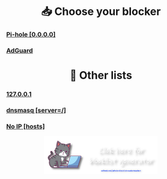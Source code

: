 <div align="center">
    <h1>📥 Choose your blocker</h1>
</div>

### [Pi-hole [0.0.0.0]](md/Pi-hole.md)
### [AdGuard](md/AdGuard.md)


<div align="center">
    <h1>📝 Other lists</h1>
</div>

### [127.0.0.1](md/127.0.0.1.md)
### [dnsmasq [server=/]](md/dnsmasq.md)
### [No IP [hosts]](md/noip.md)




<div align="center">
    <a href="https://sefinek.net/blocklist-generator" title="Blocklists Generator - Sefinek's Website">
        <img src="../images/generator.png" width="60%" alt="">
    </a>
</div>